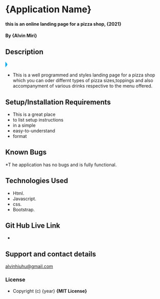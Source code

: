 # {Application Name}
#### this is an online landing page for a pizza shop, {2021}
#### By **{Alvin Miri}**

## Description
![alt text](data:image/png;base64,iVBORw0KGgoAAAANSUhEUgAAAAYAAAAUCAYAAACu0kzYAAAAU0lEQVQY02NgWPNKnAErWPPKH5fEUSBmxibxH4hnADEjNgkQno5LAoQ7cEmAcBsuCRAOwiVxHJfEL5IljpNkOVbndmIPEpTwwhOIOIMdZ0RhjVoALH+zwQSgVZ8AAAAASUVORK5CYII=)
* This is a well programmed and styles landing page for a pizza shop which you can oder differnt types of pizza sizes,toppings and also accompanyment of various drinks respective to the menu offered.

## Setup/Installation Requirements
* This is a great place
* to list setup instructions
* in a simple
* easy-to-understand
* format

## Known Bugs
*T he application has no bugs and is fully functional.

## Technologies Used
* Html.
* Javascript.
* css.
* Bootstrap.

## Git Hub Live Link
*
## Support and contact details
alvinhiuhu@gmail.com

### License
* Copyright (c) {year} **{MIT License}**
  
